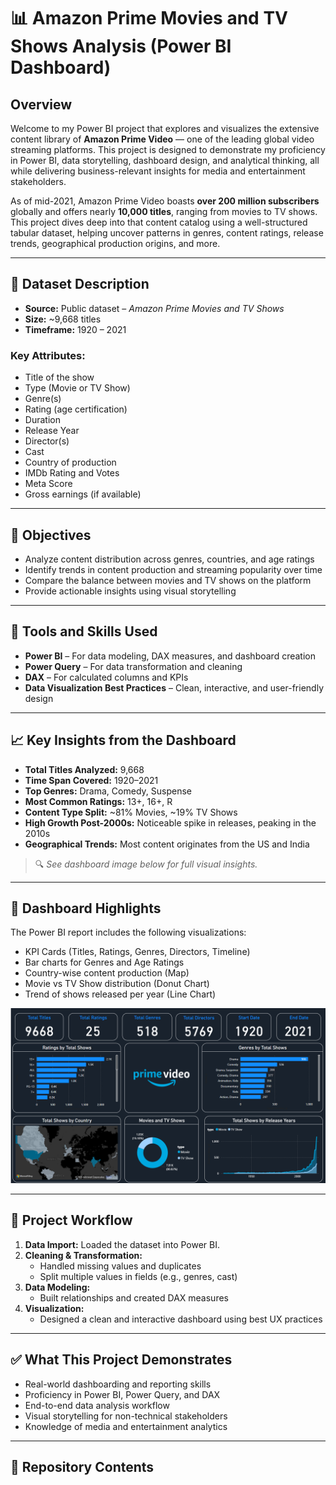 # 📊 Amazon Prime Movies and TV Shows Analysis (Power BI Dashboard)

## Overview

Welcome to my Power BI project that explores and visualizes the extensive content library of **Amazon Prime Video** — one of the leading global video streaming platforms. This project is designed to demonstrate my proficiency in Power BI, data storytelling, dashboard design, and analytical thinking, all while delivering business-relevant insights for media and entertainment stakeholders.

As of mid-2021, Amazon Prime Video boasts **over 200 million subscribers** globally and offers nearly **10,000 titles**, ranging from movies to TV shows. This project dives deep into that content catalog using a well-structured tabular dataset, helping uncover patterns in genres, content ratings, release trends, geographical production origins, and more.

---

## 🧩 Dataset Description

- **Source:** Public dataset – *Amazon Prime Movies and TV Shows*
- **Size:** ~9,668 titles
- **Timeframe:** 1920 – 2021

### Key Attributes:
- Title of the show
- Type (Movie or TV Show)
- Genre(s)
- Rating (age certification)
- Duration
- Release Year
- Director(s)
- Cast
- Country of production
- IMDb Rating and Votes
- Meta Score
- Gross earnings (if available)

---

## 🎯 Objectives

- Analyze content distribution across genres, countries, and age ratings
- Identify trends in content production and streaming popularity over time
- Compare the balance between movies and TV shows on the platform
- Provide actionable insights using visual storytelling

---

## 🧠 Tools and Skills Used

- **Power BI** – For data modeling, DAX measures, and dashboard creation
- **Power Query** – For data transformation and cleaning
- **DAX** – For calculated columns and KPIs
- **Data Visualization Best Practices** – Clean, interactive, and user-friendly design

---

## 📈 Key Insights from the Dashboard

- **Total Titles Analyzed:** 9,668
- **Time Span Covered:** 1920–2021
- **Top Genres:** Drama, Comedy, Suspense
- **Most Common Ratings:** 13+, 16+, R
- **Content Type Split:** ~81% Movies, ~19% TV Shows
- **High Growth Post-2000s:** Noticeable spike in releases, peaking in the 2010s
- **Geographical Trends:** Most content originates from the US and India

> 🔍 *See dashboard image below for full visual insights.*

---

## 📌 Dashboard Highlights

The Power BI report includes the following visualizations:

- KPI Cards (Titles, Ratings, Genres, Directors, Timeline)
- Bar charts for Genres and Age Ratings
- Country-wise content production (Map)
- Movie vs TV Show distribution (Donut Chart)
- Trend of shows released per year (Line Chart)

![Prime Show Dashboard](Prime%20Show%20Analysis.png)

---

## 🔄 Project Workflow

1. **Data Import:** Loaded the dataset into Power BI.
2. **Cleaning & Transformation:**
   - Handled missing values and duplicates
   - Split multiple values in fields (e.g., genres, cast)
3. **Data Modeling:**
   - Built relationships and created DAX measures
4. **Visualization:**
   - Designed a clean and interactive dashboard using best UX practices

---

## ✅ What This Project Demonstrates

- Real-world dashboarding and reporting skills
- Proficiency in Power BI, Power Query, and DAX
- End-to-end data analysis workflow
- Visual storytelling for non-technical stakeholders
- Knowledge of media and entertainment analytics

---

## 📁 Repository Contents

